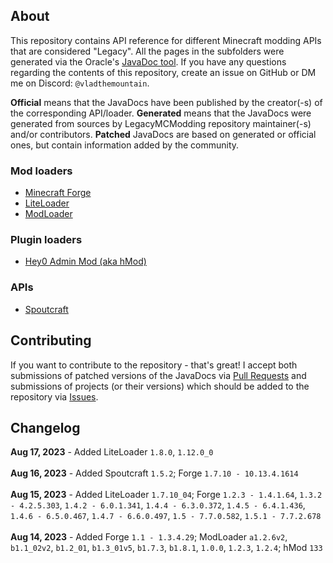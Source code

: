 ## About

This repository contains API reference for different Minecraft modding APIs that are considered "Legacy". All the pages in the subfolders were generated via the Oracle's [JavaDoc tool](https://www.oracle.com/java/technologies/javase/javadoc-tool.html). If you have any questions regarding the contents of this repository, create an issue on GitHub or DM me on Discord: `@vladthemountain`.  

**Official** means that the JavaDocs have been published by the creator(-s) of the corresponding API/loader. **Generated** means that the JavaDocs were generated from sources by LegacyMCModding repository maintainer(-s) and/or contributors. **Patched** JavaDocs are based on generated or official ones, but contain information added by the community.

### Mod loaders  
* [Minecraft Forge](forge/index.md)
* [LiteLoader](liteloader/index.md)
* [ModLoader](modloader/index.md)
<!--* [ModLoaderMP](modloadermp/index.md)-->

### Plugin loaders  
* [Hey0 Admin Mod (aka hMod)](hMod/index.md)

### APIs
* [Spoutcraft](spoutcraft/index.md)

## Contributing

If you want to contribute to the repository - that's great! I accept both submissions of patched versions of the JavaDocs via [Pull Requests](https://github.com/LegacyMCModding/Modding-API-JavaDocs/pulls) and submissions of projects (or their versions) which should be added to the repository via [Issues](https://github.com/LegacyMCModding/Modding-API-JavaDocs/issues).

## Changelog

<div>
  <b>Aug 17, 2023</b> - Added LiteLoader <code>1.8.0</code>, <code>1.12.0_0</code>
</div>
<br>
<div>
  <b>Aug 16, 2023</b> - Added Spoutcraft <code>1.5.2</code>; Forge <code>1.7.10 - 10.13.4.1614</code>
</div>
<br>
<div>
  <b>Aug 15, 2023</b> - Added LiteLoader <code>1.7.10_04</code>; Forge <code>1.2.3 - 1.4.1.64</code>, <code>1.3.2 - 4.2.5.303</code>, <code>1.4.2 - 6.0.1.341</code>, <code>1.4.4 - 6.3.0.372</code>, <code>1.4.5 - 6.4.1.436</code>, <code>1.4.6 - 6.5.0.467</code>, <code>1.4.7 - 6.6.0.497</code>, <code>1.5 - 7.7.0.582</code>, <code>1.5.1 - 7.7.2.678</code>
</div>
<br>
<div>
  <b>Aug 14, 2023</b> - Added Forge <code>1.1 - 1.3.4.29</code>; ModLoader <code>a1.2.6v2</code>, <code>b1.1_02v2</code>, <code>b1.2_01</code>, <code>b1.3_01v5</code>, <code>b1.7.3</code>, <code>b1.8.1</code>, <code>1.0.0</code>, <code>1.2.3</code>, <code>1.2.4</code>; hMod <code>133</code>
</div>
